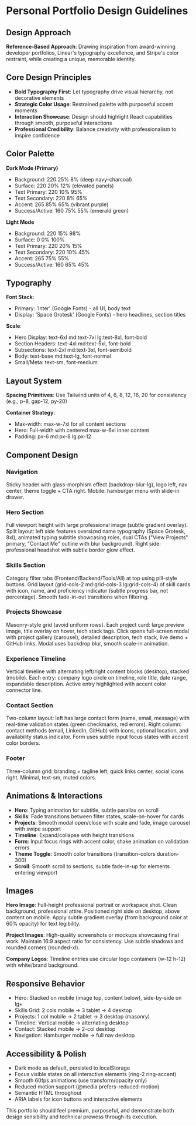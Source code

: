 # Personal Portfolio Design Guidelines

## Design Approach
**Reference-Based Approach**: Drawing inspiration from award-winning developer portfolios, Linear's typography excellence, and Stripe's color restraint, while creating a unique, memorable identity.

## Core Design Principles
- **Bold Typography First**: Let typography drive visual hierarchy, not decorative elements
- **Strategic Color Usage**: Restrained palette with purposeful accent moments
- **Interaction Showcase**: Design should highlight React capabilities through smooth, purposeful interactions
- **Professional Credibility**: Balance creativity with professionalism to inspire confidence

## Color Palette

**Dark Mode (Primary)**
- Background: 220 25% 8% (deep navy-charcoal)
- Surface: 220 20% 12% (elevated panels)
- Text Primary: 220 10% 95%
- Text Secondary: 220 8% 65%
- Accent: 265 85% 65% (vibrant purple)
- Success/Active: 160 75% 55% (emerald green)

**Light Mode**
- Background: 220 15% 98%
- Surface: 0 0% 100%
- Text Primary: 220 20% 15%
- Text Secondary: 220 10% 45%
- Accent: 265 75% 55%
- Success/Active: 160 65% 45%

## Typography
**Font Stack**: 
- Primary: 'Inter' (Google Fonts) - all UI, body text
- Display: 'Space Grotesk' (Google Fonts) - hero headlines, section titles

**Scale**:
- Hero Display: text-6xl md:text-7xl lg:text-8xl, font-bold
- Section Headers: text-4xl md:text-5xl, font-bold
- Subsections: text-2xl md:text-3xl, font-semibold
- Body: text-base md:text-lg, font-normal
- Small/Meta: text-sm, font-medium

## Layout System
**Spacing Primitives**: Use Tailwind units of 4, 6, 8, 12, 16, 20 for consistency (e.g., p-8, gap-12, py-20)

**Container Strategy**:
- Max-width: max-w-7xl for all content sections
- Hero: Full-width with centered max-w-6xl inner content
- Padding: px-6 md:px-8 lg:px-12

## Component Design

### Navigation
Sticky header with glass-morphism effect (backdrop-blur-lg), logo left, nav center, theme toggle + CTA right. Mobile: hamburger menu with slide-in drawer.

### Hero Section
Full viewport height with large professional image (subtle gradient overlay). Split layout: left side features oversized name typography (Space Grotesk, 8xl), animated typing subtitle showcasing roles, dual CTAs ("View Projects" primary, "Contact Me" outline with blur background). Right side: professional headshot with subtle border glow effect.

### Skills Section
Category filter tabs (Frontend/Backend/Tools/All) at top using pill-style buttons. Grid layout (grid-cols-2 md:grid-cols-3 lg:grid-cols-4) of skill cards with icon, name, and proficiency indicator (subtle progress bar, not percentage). Smooth fade-in-out transitions when filtering.

### Projects Showcase
Masonry-style grid (avoid uniform rows). Each project card: large preview image, title overlay on hover, tech stack tags. Click opens full-screen modal with project gallery (carousel), detailed description, tech stack, live demo + GitHub links. Modal uses backdrop blur, smooth scale-in animation.

### Experience Timeline
Vertical timeline with alternating left/right content blocks (desktop), stacked (mobile). Each entry: company logo circle on timeline, role title, date range, expandable description. Active entry highlighted with accent color connector line.

### Contact Section
Two-column layout: left has large contact form (name, email, message) with real-time validation states (green checkmarks, red errors). Right column: contact methods (email, LinkedIn, GitHub) with icons, optional location, and availability status indicator. Form uses subtle input focus states with accent color borders.

### Footer
Three-column grid: branding + tagline left, quick links center, social icons right. Minimal, text-sm, muted colors.

## Animations & Interactions
- **Hero**: Typing animation for subtitle, subtle parallax on scroll
- **Skills**: Fade transitions between filter states, scale-on-hover for cards
- **Projects**: Smooth modal open/close with scale and fade, image carousel with swipe support
- **Timeline**: Expand/collapse with height transitions
- **Form**: Input focus rings with accent color, shake animation on validation errors
- **Theme Toggle**: Smooth color transitions (transition-colors duration-300)
- **Scroll**: Smooth scroll to sections, subtle fade-in-up for elements entering viewport

## Images

**Hero Image**: Full-height professional portrait or workspace shot. Clean background, professional attire. Positioned right side on desktop, above content on mobile. Apply subtle gradient overlay (from background color at 60% opacity) for text legibility.

**Project Images**: High-quality screenshots or mockups showcasing final work. Maintain 16:9 aspect ratio for consistency. Use subtle shadows and rounded corners (rounded-xl).

**Company Logos**: Timeline entries use circular logo containers (w-12 h-12) with white/brand background.

## Responsive Behavior
- Hero: Stacked on mobile (image top, content below), side-by-side on lg+
- Skills Grid: 2 cols mobile → 3 tablet → 4 desktop
- Projects: 1 col mobile → 2 tablet → 3 desktop (masonry)
- Timeline: Vertical mobile → alternating desktop
- Contact: Stacked mobile → 2-col desktop
- Navigation: Hamburger mobile → full nav desktop

## Accessibility & Polish
- Dark mode as default, persisted to localStorage
- Focus visible states on all interactive elements (ring-2 ring-accent)
- Smooth 60fps animations (use transform/opacity only)
- Reduced motion support (@media prefers-reduced-motion)
- Semantic HTML throughout
- ARIA labels for icon buttons and interactive elements

This portfolio should feel premium, purposeful, and demonstrate both design sensibility and technical prowess through its execution.